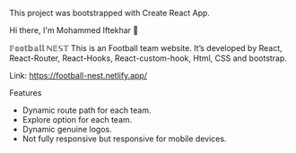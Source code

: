 This project was bootstrapped with Create React App.

Hi there, I'm Mohammed Iftekhar 👋

𝔽𝕠𝕠𝕥𝕓𝕒𝕝𝕝 ℕ𝔼𝕊𝕋
This is an Football team website. It’s developed by React, React-Router, React-Hooks, React-custom-hook, Html, CSS and bootstrap.

Link: https://football-nest.netlify.app/

Features

- Dynamic route path for each team.
- Explore option for each team.
- Dynamic genuine logos.
- Not fully responsive but responsive for mobile devices.

